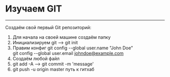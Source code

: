 # Изучаем GIT

___

Создаём свой первый Git репозиторий:  


1. Для начала на своей машине создаём папку  
2. Инициализируем git --> git init   
3. Правим конфиг git config --global user.name "John Doe"  
   git config --global user.email johndoe@example.com  
4. Создаём любой файл  
5. git add -A --> git commit -m 'message'   
6. git push -u origin master путь к гитхаб  

